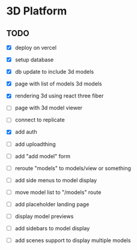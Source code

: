 # 3D Platform

## TODO

- [x] deploy on vercel
- [x] setup database

- [x] db update to include 3d models

- [x] page with list of models 3d models
- [x] rendering 3d using react three fiber
- [ ] page with 3d model viewer
- [ ] connect to replicate

- [x] add auth
- [ ] add uploadthing
- [ ] add "add model" form

- [ ] reroute "models" to models/view or something
- [ ] add side menus to model display
- [ ] move model list to "/models" route
- [ ] add placeholder landing page
- [ ] display model previews
- [ ] add sidebars to model display 


- [ ] add scenes support to display multiple models
